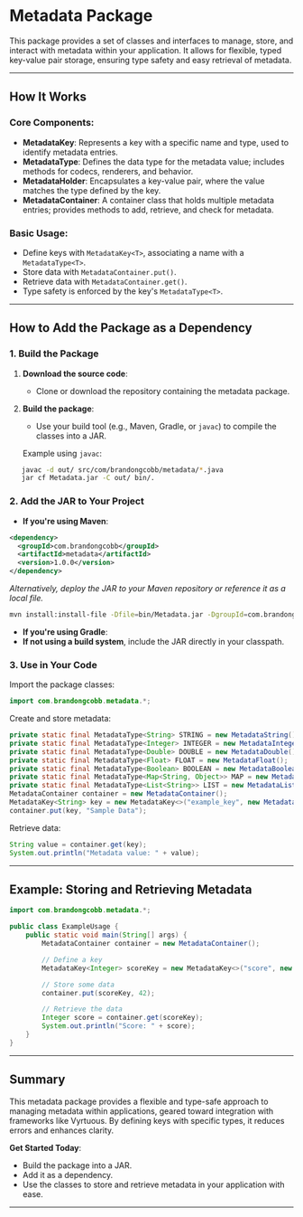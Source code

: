 # Metadata Package

This package provides a set of classes and interfaces to manage, store, and interact with metadata within your application. It allows for flexible, typed key-value pair storage, ensuring type safety and easy retrieval of metadata.

---

## How It Works

### Core Components:

- **MetadataKey<T>**: Represents a key with a specific name and type, used to identify metadata entries.
- **MetadataType<T>**: Defines the data type for the metadata value; includes methods for codecs, renderers, and behavior.
- **MetadataHolder<T>**: Encapsulates a key-value pair, where the value matches the type defined by the key.
- **MetadataContainer**: A container class that holds multiple metadata entries; provides methods to add, retrieve, and check for metadata.

### Basic Usage:

- Define keys with `MetadataKey<T>`, associating a name with a `MetadataType<T>`.
- Store data with `MetadataContainer.put()`.
- Retrieve data with `MetadataContainer.get()`.
- Type safety is enforced by the key's `MetadataType<T>`.

---

## How to Add the Package as a Dependency

### 1. Build the Package

1. **Download the source code**:
   - Clone or download the repository containing the metadata package.

2. **Build the package**:
   - Use your build tool (e.g., Maven, Gradle, or `javac`) to compile the classes into a JAR.

   Example using `javac`:
```bash
   javac -d out/ src/com/brandongcobb/metadata/*.java
   jar cf Metadata.jar -C out/ bin/.
```
### 2. Add the JAR to Your Project

- **If you're using Maven**:
```xml
<dependency>
  <groupId>com.brandongcobb</groupId>
  <artifactId>metadata</artifactId>
  <version>1.0.0</version>
</dependency>
```
*Alternatively, deploy the JAR to your Maven repository or reference it as a local file.*
```bash
mvn install:install-file -Dfile=bin/Metadata.jar -DgroupId=com.brandongcobb -DartifactId=metadata -Dversion=1.0.0 -Dpackaging=jar
```
- **If you're using Gradle**:
- **If not using a build system**, include the JAR directly in your classpath.

### 3. Use in Your Code

Import the package classes:
```java
import com.brandongcobb.metadata.*;
```
Create and store metadata:
```java
private static final MetadataType<String> STRING = new MetadataString();
private static final MetadataType<Integer> INTEGER = new MetadataInteger();
private static final MetadataType<Double> DOUBLE = new MetadataDouble();
private static final MetadataType<Float> FLOAT = new MetadataFloat();
private static final MetadataType<Boolean> BOOLEAN = new MetadataBoolean();
private static final MetadataType<Map<String, Object>> MAP = new MetadataMap();
private static final MetadataType<List<String>> LIST = new MetadataList(STRING);
MetadataContainer container = new MetadataContainer();
MetadataKey<String> key = new MetadataKey<>("example_key", new MetadataString());
container.put(key, "Sample Data");
```
Retrieve data:
```java
String value = container.get(key);
System.out.println("Metadata value: " + value);
```
---

## Example: Storing and Retrieving Metadata
```java
import com.brandongcobb.metadata.*;

public class ExampleUsage {
    public static void main(String[] args) {
        MetadataContainer container = new MetadataContainer();

        // Define a key
        MetadataKey<Integer> scoreKey = new MetadataKey<>("score", new MetadataInteger());

        // Store some data
        container.put(scoreKey, 42);

        // Retrieve the data
        Integer score = container.get(scoreKey);
        System.out.println("Score: " + score);
    }
}
```
---

## Summary

This metadata package provides a flexible and type-safe approach to managing metadata within applications, geared toward integration with frameworks like Vyrtuous. By defining keys with specific types, it reduces errors and enhances clarity.

**Get Started Today**:

- Build the package into a JAR.
- Add it as a dependency.
- Use the classes to store and retrieve metadata in your application with ease.

---
